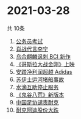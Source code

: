 # 2021-03-28
  共 10条

  <!-- BEGIN -->
  <!-- 最后更新时间:Sun Mar 28 2021 00:42:32 GMT+0000 (Coordinated Universal Time) -->
  1. [公务员考试](https://www.zhihu.com/search?q=公务员)
1. [肖战代言李宁](https://www.zhihu.com/search?q=肖战)
1. [乌合麒麟讽刺 BCI 新作](https://www.zhihu.com/search?q=乌合麒麟)
1. [《哥斯拉大战金刚》上映](https://www.zhihu.com/search?q=哥斯拉大战金刚)
1. [安踏净利润超越 Adidas](https://www.zhihu.com/search?q=安踏净利润)
1. [苏伊士运河堵船事故](https://www.zhihu.com/search?q=苏伊士运河)
1. [水滴互助停止服务](https://www.zhihu.com/search?q=水滴关停)
1. [《鬼谷八荒》新版本](https://www.zhihu.com/search?q=鬼谷八荒)
1. [中国足协谴责耐克](https://www.zhihu.com/search?q=足协)
1. [耐克阿迪股价大跌](https://www.zhihu.com/search?q=耐克阿迪)
  <!-- END -->
  